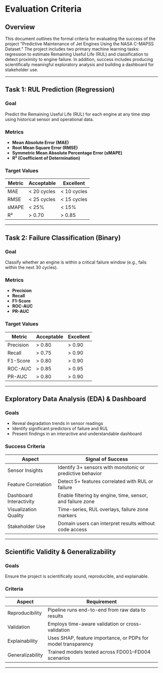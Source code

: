 # Evaluation Criteria

## Overview

This document outlines the formal criteria for evaluating the success of the project "Predictive Maintenance of Jet Engines Using the NASA C-MAPSS Dataset." The project includes two primary machine learning tasks: regression to estimate Remaining Useful Life (RUL) and classification to detect proximity to engine failure. In addition, success includes producing scientifically meaningful exploratory analysis and building a dashboard for stakeholder use.

---

## Task 1: RUL Prediction (Regression)

### Goal

Predict the Remaining Useful Life (RUL) for each engine at any time step using historical sensor and operational data.

### Metrics

* **Mean Absolute Error (MAE)**
* **Root Mean Square Error (RMSE)**
* **Symmetric Mean Absolute Percentage Error (sMAPE)**
* **R² (Coefficient of Determination)**

### Target Values

| Metric | Acceptable  | Excellent   |
| ------ | ----------- | ----------- |
| MAE    | < 20 cycles | < 10 cycles |
| RMSE   | < 25 cycles | < 15 cycles |
| sMAPE  | < 25%       | < 15%       |
| R²     | > 0.70      | > 0.85      |

---

## Task 2: Failure Classification (Binary)

### Goal

Classify whether an engine is within a critical failure window (e.g., fails within the next 30 cycles).

### Metrics

* **Precision**
* **Recall**
* **F1-Score**
* **ROC-AUC**
* **PR-AUC**

### Target Values

| Metric    | Acceptable | Excellent |
| --------- | ---------- | --------- |
| Precision | > 0.80     | > 0.90    |
| Recall    | > 0.75     | > 0.90    |
| F1-Score  | > 0.80     | > 0.90    |
| ROC-AUC   | > 0.85     | > 0.95    |
| PR-AUC    | > 0.80     | > 0.90    |

---

## Exploratory Data Analysis (EDA) & Dashboard

### Goals

* Reveal degradation trends in sensor readings
* Identify significant predictors of failure and RUL
* Present findings in an interactive and understandable dashboard

### Success Criteria

| Aspect                  | Signal of Success                                          |
| ----------------------- | ---------------------------------------------------------- |
| Sensor Insights         | Identify 3+ sensors with monotonic or predictive behavior  |
| Feature Correlation     | Detect 5+ features correlated with RUL or failure          |
| Dashboard Interactivity | Enable filtering by engine, time, sensor, and failure zone |
| Visualization Quality   | Time-series, RUL overlays, failure zone markers            |
| Stakeholder Use         | Domain users can interpret results without code access     |

---

## Scientific Validity & Generalizability

### Goals

Ensure the project is scientifically sound, reproducible, and explainable.

### Criteria

| Aspect           | Requirement                                                   |
| ---------------- | ------------------------------------------------------------- |
| Reproducibility  | Pipeline runs end-to-end from raw data to results             |
| Validation       | Employs time-aware validation or cross-validation             |
| Explainability   | Uses SHAP, feature importance, or PDPs for model transparency |
| Generalizability | Trained models tested across FD001–FD004 scenarios            |

---

